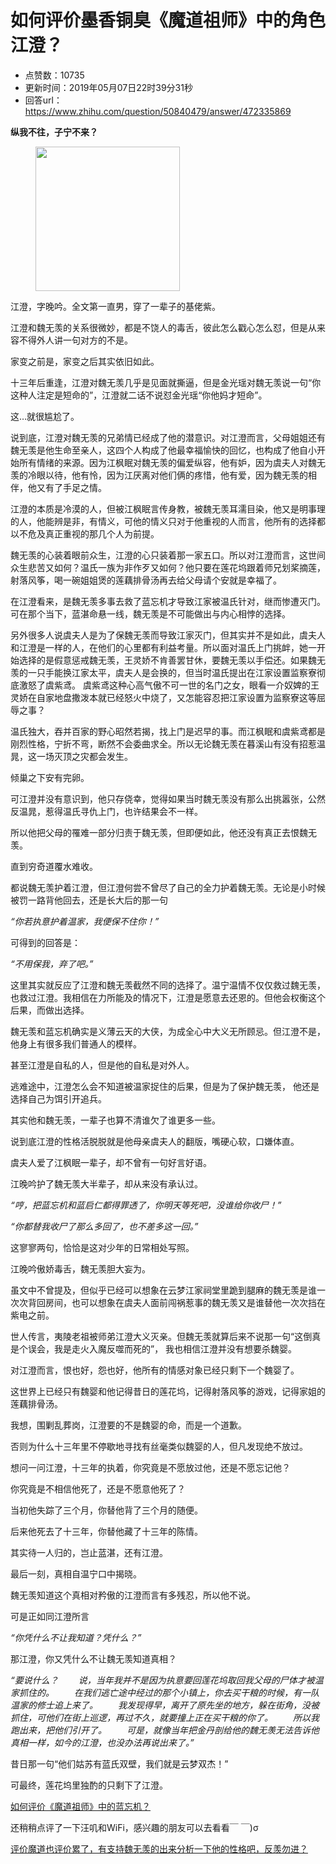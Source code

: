 # 如何评价墨香铜臭《魔道祖师》中的角色江澄？
- 点赞数：10735
- 更新时间：2019年05月07日22时39分31秒
- 回答url：https://www.zhihu.com/question/50840479/answer/472335869
<body>
 <p data-pid="iKUF2afo"><b>纵我不往，子宁不来？</b></p>
 <figure data-size="normal">
  <img src="https://picx.zhimg.com/50/v2-2c1baac9d3d8e5d294269172c1aa1186_720w.jpg?source=1940ef5c" data-rawwidth="231" data-rawheight="240" data-size="normal" data-caption="" data-original-token="v2-8b78912202538a780461cf9ad2e01449" data-default-watermark-src="https://picx.zhimg.com/50/v2-a4ed7a7bfaf5bb054aedbe6086d7fd79_720w.jpg?source=1940ef5c" class="content_image" width="231">
 </figure>
 <p data-pid="rhESBGS_">江澄，字晚吟。全文第一直男，穿了一辈子的基佬紫。</p>
 <p data-pid="JYIg0k50">江澄和魏无羡的关系很微妙，都是不饶人的毒舌，彼此怎么戳心怎么怼，但是从来容不得外人讲一句对方的不是。</p>
 <p data-pid="-eYfzLA5">家变之前是，家变之后其实依旧如此。</p>
 <p data-pid="3ezvOxTB">十三年后重逢，江澄对魏无羡几乎是见面就撕逼，但是金光瑶对魏无羡说一句“你这种人注定是短命的”，江澄就二话不说怼金光瑶“你他妈才短命”。</p>
 <p data-pid="ihZLDFJQ">这…就很尴尬了。</p>
 <p data-pid="6a8hdq4X">说到底，江澄对魏无羡的兄弟情已经成了他的潜意识。对江澄而言，父母姐姐还有魏无羡是他生命至亲人，这四个人构成了他最幸福愉快的回忆，也构成了他自小开始所有情绪的来源。因为江枫眠对魏无羡的偏爱纵容，他有妒，因为虞夫人对魏无羡的冷眼以待，他有怜，因为江厌离对他们俩的疼惜，他有爱，因为魏无羡的相伴，他又有了手足之情。</p>
 <p data-pid="aRXIo2Os">江澄的本质是冷漠的人，但被江枫眠言传身教，被魏无羡耳濡目染，他又是明事理的人，他能辨是非，有情义，可他的情义只对于他重视的人而言，他所有的选择都以不危及真正重视的那几个人为前提。</p>
 <p data-pid="n2x2GMPU">魏无羡的心装着眼前众生，江澄的心只装着那一家五口。所以对江澄而言，这世间众生悲苦又如何？温氏一族为非作歹又如何？他只要在莲花坞跟着师兄划桨摘莲，射落风筝，喝一碗姐姐煲的莲藕排骨汤再去给父母请个安就是幸福了。</p>
 <p data-pid="_W6xRxue">在江澄看来，是魏无羡多事去救了蓝忘机才导致江家被温氏针对，继而惨遭灭门。可在那个当下，蓝湛命悬一线，魏无羡是不可能做出与内心相悖的选择。</p>
 <p data-pid="J5ifa21B">另外很多人说虞夫人是为了保魏无羡而导致江家灭门，但其实并不是如此，虞夫人和江澄是一样的人，在他们的心里都有利益考量。所以面对温氏上门挑衅，她一开始选择的是假意惩戒魏无羡，王灵娇不肯善罢甘休，要魏无羡以手偿还。如果魏无羡的一只手能换江家太平，虞夫人是会换的，但当时温氏提出在江家设置监察寮彻底激怒了虞紫鸢。 虞紫鸢这种心高气傲不可一世的名门之女，眼看一介奴婢的王灵娇在自家地盘撒泼本就已经怒火中烧了，又怎能容忍把江家设置为监察寮这等屈辱之事？</p>
 <p data-pid="N39KKbep">温氏独大，吞并百家的野心昭然若揭，找上门是迟早的事。而江枫眠和虞紫鸢都是刚烈性格，宁折不弯，断然不会委曲求全。所以无论魏无羡在暮溪山有没有招惹温晁，这一场灭顶之灾都会发生。</p>
 <p data-pid="pgG7lSiz">倾巢之下安有完卵。</p>
 <p data-pid="syBT__yk">可江澄并没有意识到，他只存侥幸，觉得如果当时魏无羡没有那么出挑嚣张，公然反温晁，惹得温氏寻仇上门，也许结果会不一样。</p>
 <p data-pid="EUEEF-6m">所以他把父母的罹难一部分归责于魏无羡，但即便如此，他还没有真正去恨魏无羡。</p>
 <p data-pid="JS_bYoc7">直到穷奇道覆水难收。</p>
 <p data-pid="TRNxnmeF">都说魏无羡护着江澄，但江澄何尝不曾尽了自己的全力护着魏无羡。无论是小时候被罚一路背他回去，还是长大后的那一句</p>
 <p data-pid="CyyYJ_ny"><i>“你若执意护着温家，我便保不住你！”</i></p>
 <p data-pid="ckLVB0rQ">可得到的回答是：</p>
 <p data-pid="pzsRGoHU"><i>“不用保我，弃了吧。”</i></p>
 <p data-pid="qvpHdA_c">这里其实就反应了江澄和魏无羡截然不同的选择了。温宁温情不仅仅救过魏无羡，也救过江澄。我相信在力所能及的情况下，江澄是愿意去还恩的。但他会权衡这个后果，而做出选择。</p>
 <p data-pid="5Qwp2pF7">魏无羡和蓝忘机确实是义薄云天的大侠，为成全心中大义无所顾忌。但江澄不是，他身上有很多我们普通人的模样。</p>
 <p data-pid="ZA1CX_P1">甚至江澄是自私的人，但是他的自私是对外人。</p>
 <p data-pid="zzLICKNc">逃难途中，江澄怎么会不知道被温家捉住的后果，但是为了保护魏无羡， 他还是选择自己为饵引开追兵。</p>
 <p data-pid="LW52dic4">其实他和魏无羡，一辈子也算不清谁欠了谁更多一些。</p>
 <p data-pid="lUPIZrxg">说到底江澄的性格活脱脱就是他母亲虞夫人的翻版，嘴硬心软，口嫌体直。</p>
 <p data-pid="ytRGRheR">虞夫人爱了江枫眠一辈子，却不曾有一句好言好语。</p>
 <p data-pid="pPGkD68T">江晚吟护了魏无羡大半辈子，却从来没有承认过。</p>
 <p data-pid="GS3mF6yV"><i>“哼，把蓝忘机和蓝启仁都得罪透了，你明天等死吧，没谁给你收尸！”</i></p>
 <p data-pid="aGdvawrH"><i>“你都替我收尸了那么多回了，也不差多这一回。”</i></p>
 <p data-pid="R_69lHJR">这寥寥两句，恰恰是这对少年的日常相处写照。</p>
 <p data-pid="eB52v_AW">江晚吟傲娇毒舌，魏无羡胆大妄为。</p>
 <p data-pid="EnT4GDdu">虽文中不曾提及，但似乎已经可以想象在云梦江家祠堂里跪到腿麻的魏无羡是谁一次次背回房间，也可以想象在虞夫人面前闯祸惹事的魏无羡又是谁替他一次次挡在紫电之前。</p>
 <p data-pid="UPgaBwGH">世人传言，夷陵老祖被师弟江澄大义灭亲。但魏无羡就算后来不说那一句“这倒真是个误会，我是走火入魔反噬而死的”， 我也相信江澄并没有想要杀魏婴。</p>
 <p data-pid="9obY_Lhu">对江澄而言，恨也好，怨也好，他所有的情感对象已经只剩下一个魏婴了。</p>
 <p data-pid="yp1h8-4M">这世界上已经只有魏婴和他记得昔日的莲花坞，记得射落风筝的游戏，记得家姐的莲藕排骨汤。</p>
 <p data-pid="1-s6oxQH">我想，围剿乱葬岗，江澄要的不是魏婴的命，而是一个道歉。</p>
 <p data-pid="gLPBtsnb">否则为什么十三年里不停歇地寻找有丝毫类似魏婴的人，但凡发现绝不放过。</p>
 <p data-pid="t9Q8TbRt">想问一问江澄，十三年的执着，你究竟是不愿放过他，还是不愿忘记他？</p>
 <p data-pid="1ScbnklI">你究竟是不相信他死了，还是不愿意他死了？</p>
 <p data-pid="9uI_38Sy">当初他失踪了三个月，你替他背了三个月的随便。</p>
 <p data-pid="XPvvEUos">后来他死去了十三年，你替他藏了十三年的陈情。</p>
 <p data-pid="SjhNfZly">其实待一人归的，岂止蓝湛，还有江澄。</p>
 <p data-pid="CHV6tnzX">最后一刻，真相自温宁口中揭晓。</p>
 <p data-pid="CSD0tbsj">魏无羡知道这个真相对矜傲的江澄而言有多残忍，所以他不说。</p>
 <p data-pid="NQDJ7G34">可是正如同江澄所言</p>
 <p data-pid="iQI958aF"><i>“你凭什么不让我知道？凭什么？”</i></p>
 <p data-pid="FZABCnxK">那江澄，你又凭什么不让魏无羡知道真相？</p>
 <p data-pid="CFXSCKdy"><i>“要说什么？</i> <i>　　说，当年我并不是因为执意要回莲花坞取回我父母的尸体才被温家抓住的。</i> <i>　　在我们逃亡途中经过的那个小镇上，你去买干粮的时候，有一队温家的修士追上来了。</i> <i>　　我发现得早，离开了原先坐的地方，躲在街角，没被抓住，可他们在街上巡逻，再过不久，就要撞上正在买干粮的你了。</i> <i>　　所以我跑出来，把他们引开了。</i> <i>　　可是，就像当年把金丹剖给他的魏无羡无法告诉他真相一样，如今的江澄，也没办法再说出来了。”</i></p>
 <p data-pid="3_A-xWox">昔日那一句“他们姑苏有蓝氏双壁，我们就是云梦双杰！”</p>
 <p data-pid="QuKL9Olg">可最终，莲花坞里独酌的只剩下了江澄。</p><a data-draft-node="block" data-draft-type="link-card" href="https://www.zhihu.com/question/279915407/answer/472324383" data-image="https://pic2.zhimg.com/v2-8169998aca9ac51e64d0c3cd082f55c1_bh.jpg" class="internal">如何评价《魔道祖师》中的蓝忘机？</a>
 <p data-pid="cooZRu-m">还稍稍点评了一下汪叽和WiFi，感兴趣的朋友可以去看看￣ ￣)σ</p><a data-draft-node="block" data-draft-type="link-card" href="https://www.zhihu.com/question/283353765/answer/472333224" data-image="https://pic2.zhimg.com/v2-acca1c1a8ab7394c79044d5b770183c9_bh.jpg" class="internal">评价魔道也评价累了，有支持魏无羡的出来分析一下他的性格吧，反羡勿进？</a>
</body>